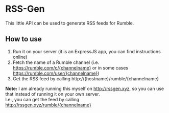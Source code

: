 # RSS-Gen

This little API can be used to generate RSS feeds for Rumble.

## How to use

1. Run it on your server (it is an ExpressJS app, you can find instructions online)
2. Fetch the name of a Rumble channel (i.e. https://rumble.com/c/{channelname} or in some cases https://rumble.com/user/{channelname})
3. Get the RSS feed by calling http://{hostname}/rumble/{channelname}

**Note:** I am already running this myself on http://rssgen.xyz, so you can use that instead of running it on your own server.\
I.e., you can get the feed by calling http://rssgen.xyz/rumble/{channelname}
